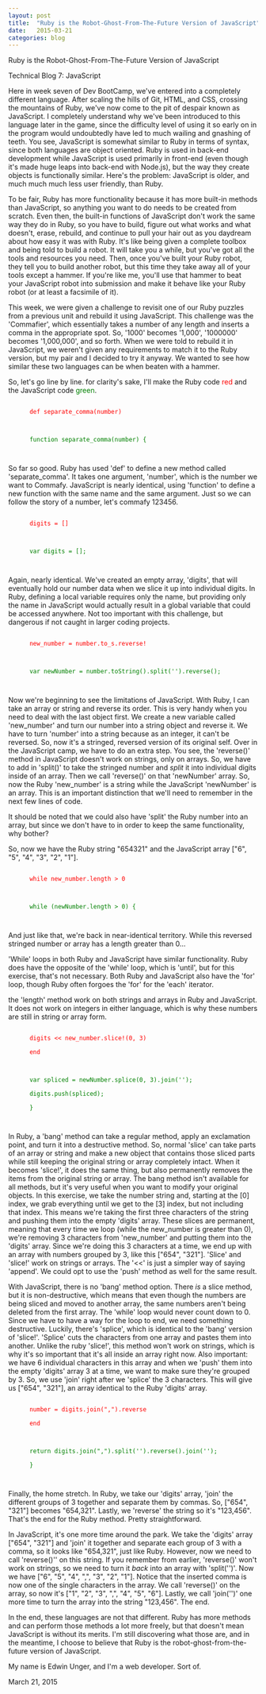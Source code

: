 ```yaml
---
layout: post
title:  "Ruby is the Robot-Ghost-From-The-Future Version of JavaScript"
date:   2015-03-21
categories: blog
---
```


  <p class="title">Ruby is the Robot-Ghost-From-The-Future Version of JavaScript</p>
  <p class="subtitle">Technical Blog 7: JavaScript</p>
  <section class="blog">
  <p>
    Here in week seven of Dev BootCamp, we've entered into a completely different language. After scaling the hills of Git, HTML, and CSS, crossing the mountains of Ruby, we've now come to the pit of despair known as JavaScript. I completely understand why we've been introduced to this language later in the game, since the difficulty level of using it so early on in the program would undoubtedly have led to much wailing and gnashing of teeth. You see, JavaScript is somewhat similar to Ruby in terms of syntax, since both languages are object oriented. Ruby is used in back-end development while JavaScript is used primarily in front-end (even though it's made huge leaps into back-end with Node.js), but the way they create objects is functionally similar. Here's the problem: JavaScript is older, and much much much less user friendly, than Ruby.
  </p>
  <p>
    To be fair, Ruby has more functionality because it has more built-in methods than JavaScript, so anything you want to do needs to be created from scratch. Even then, the built-in functions of JavaScript don't work the same way they do in Ruby, so you have to build, figure out what works and what doesn't, erase, rebuild, and continue to pull your hair out as you daydream about how easy it was with Ruby. It's like being given a complete toolbox and being told to build a robot. It will take you a while, but you've got all the tools and resources you need. Then, once you've built your Ruby robot, they tell you to build another robot, but this time they take away all of your tools except a hammer. If you're like me, you'll use that hammer to beat your JavaScript robot into submission and make it behave like your Ruby robot (or at least a facsimile of it).
  </p>
  <p>
    This week, we were given a challenge to revisit one of our Ruby puzzles from a previous unit and rebuild it using JavaScript. This challenge was the 'Commafier', which essentially takes a number of any length and inserts a comma in the appropriate spot. So, '1000' becomes '1,000', '1000000' becomes '1,000,000', and so forth. When we were told to rebuild it in JavaScript, we weren't given any requirements to match it to the Ruby version, but my pair and I decided to try it anyway. We wanted to see how similar these two languages can be when beaten with a hammer.
  </p>
  <p>
    So, let's go line by line. for clarity's sake, I'll make the Ruby code <font color="red">red</font> and the JavaScript code <font color="green">green</font>.
  </p>
  <p>
    <code>
      <font color = "red">def separate_comma(number)</font><br>
    </code>
    <br>
    <code>
      <font color = "green">function separate_comma(number) {</font><br>
    </code>
  </p>
  <p>
    So far so good. Ruby has used 'def' to define a new method called 'separate_comma'. It takes one argument, 'number', which is the number we want to Commafy. JavaScript is nearly identical, using 'function' to define a new function with the same name and the same argument. Just so we can follow the story of a number, let's commafy 123456.
  </p>
  <p>
    <code>
      <font color = "red">digits = []</font><br>
    </code>
    <br>
    <code>
      <font color = "green">var digits = [];</font><br>
    </code>
  </p>
  <p>
    Again, nearly identical. We've created an empty array, 'digits', that will eventually hold our number data when we slice it up into individual digits. In Ruby, defining a local variable requires only the name, but providing only the name in JavaScript would actually result in a global variable that could be accessed anywhere. Not too important with this challenge, but dangerous if not caught in larger coding projects.
  </p>
  <p>
    <code>
      <font color = "red">new_number = number.to_s.reverse!</font><br>
    </code>
    <br>
    <code>
      <font color = "green">var newNumber = number.toString().split('').reverse();</font><br>
    </code>
  </p>
  <p>
    Now we're beginning to see the limitations of JavaScript. With Ruby, I can take an array or string and reverse its order. This is very handy when you need to deal with the last object first. We create a new variable called 'new_number' and turn our number into a string object and reverse it. We have to turn 'number' into a string because as an integer, it can't be reversed. So, now it's a stringed, reversed version of its original self. Over in the JavaScript camp, we have to do an extra step. You see, the 'reverse()' method in JavaScript doesn't work on strings, only on arrays. So, we have to add in 'split()' to take the stringed number and <em>split</em> it into individual digits inside of an array. Then we call 'reverse()' on that 'newNumber' array. So, now the Ruby 'new_number' is a string while the JavaScript 'newNumber' is an array. This is an important distinction that we'll need to remember in the next few lines of code.
  </p>
  <p>
    It should be noted that we could also have 'split' the Ruby number into an array, but since we don't have to in order to keep the same functionality, why bother?
  </p>
  <p>
    So, now we have the Ruby string "654321" and the JavaScript array ["6", "5", "4", "3", "2", "1"].
  </p>
  <p>
    <code>
      <font color = "red">while new_number.length > 0</font><br>
    </code>
    <br>
    <code>
      <font color = "green">while (newNumber.length > 0) {</font><br>
    </code>
  </p>
  <p>
    And just like that, we're back in near-identical territory. While this reversed stringed number or array has a length greater than 0...
  </p>
  <p>
    'While' loops in both Ruby and JavaScript have similar functionality. Ruby does have the opposite of the 'while' loop, which is 'until', but for this exercise, that's not necessary. Both Ruby and JavaScript also have the 'for' loop, though Ruby often forgoes the 'for' for the 'each' iterator.
  </p>
  <p>
    the 'length' method work on both strings and arrays in Ruby and JavaScript. It does not work on integers in either language, which is why these numbers are still in string or array form.
  </p>
  <p>
    <code>
      <font color = "red">digits << new_number.slice!(0, 3)<br>
      end</font><br>
    </code>
    <br>
    <code>
      <font color = "green">var spliced = newNumber.splice(0, 3).join('');<br>
      digits.push(spliced);<br>
      }</font><br>
    </code>
  </p>
  <p>
    In Ruby, a 'bang' method can take a regular method, apply an exclamation point, and turn it into a destructive method. So, normal 'slice' can take parts of an array or string and make a new object that contains those sliced parts while still keeping the original string or array completely intact. When it becomes 'slice!', it does the same thing, but also permanently removes the items from the original string or array. The bang method isn't available for all methods, but it's very useful when you want to modify your original objects. In this exercise, we take the number string and, starting at the [0] index, we grab everything until we get to the [3] index, but not including that index. This means we're taking the first three characters of the string and pushing them into the empty 'digits' array. These slices are permanent, meaning that every time we loop (while the new_number is greater than 0), we're removing 3 characters from 'new_number' and putting them into the 'digits' array. Since we're doing this 3 characters at a time, we end up with an array with numbers grouped by 3, like this ["654", "321"]. 'Slice' and 'slice!' work on strings or arrays. The '<<' is just a simpler way of saying 'append'. We could opt to use the 'push' method as well for the same result.
  </p>
  <p>
    With JavaScript, there is no 'bang' method option. There <em>is</em> a slice method, but it is non-destructive, which means that even though the numbers are being sliced and moved to another array, the same numbers aren't being deleted from the first array. The 'while' loop would never count down to 0. Since we have to have a way for the loop to end, we need something destructive. Luckily, there's 'splice', which is identical to the 'bang' version of 'slice!'. 'Splice' cuts the characters from one array and pastes them into another. Unlike the ruby 'slice!', this method won't work on strings, which is why it's so important that it's all inside an array right now. Also important: we have 6 individual characters in this array and when we 'push' them into the empty 'digits' array 3 at a time, we want to make sure they're grouped by 3. So, we use 'join' right after we 'splice' the 3 characters. This will give us ["654", "321"], an array identical to the Ruby 'digits' array.
  </p>
  <p>
    <code>
      <font color = "red">number = digits.join(",").reverse<br>
      end</font><br>
    </code>
    <br>
    <code>
      <font color = "green">return digits.join(",").split('').reverse().join('');<br>
      }</font><br>
    </code>
  </p>
  <p>
    Finally, the home stretch. In Ruby, we take our 'digits' array, 'join' the different groups of 3 together and separate them by commas. So, ["654", "321"] becomes "654,321". Lastly, we 'reverse' the string so it's "123,456". That's the end for the Ruby method. Pretty straightforward.
  </p>
  <p>
    In JavaScript, it's one more time around the park. We take the 'digits' array ["654", "321"] and 'join' it together and separate each group of 3 with a comma, so it looks like "654,321", just like Ruby. However, now we need to call 'reverse()'' on this string. If you remember from earlier, 'reverse()' won't work on strings, so we need to turn it <em>back</em> into an array with 'split('')'. Now we have ["6", "5", "4", ",", "3", "2", "1"]. Notice that the inserted comma is now one of the single characters in the array. We call 'reverse()' on the array, so now it's ["1", "2", "3", ",", "4", "5", "6"]. Lastly, we call 'join('')' one more time to turn the array into the string "123,456". The end.
  </p>
  <p>
    In the end, these languages are not that different. Ruby has more methods and can perform those methods a lot more freely, but that doesn't mean JavaScript is without its merits. I'm still discovering what those are, and in the meantime, I choose to believe that Ruby is the robot-ghost-from-the-future version of JavaScript.
  </p>
  <p>
    My name is Edwin Unger, and I'm a web developer. Sort of.
  </p>

  <p class="date">March 21, 2015</p>
  </section>